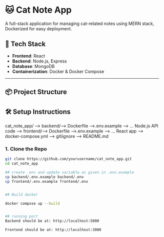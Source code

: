 # 🐱 Cat Note App

A full-stack application for managing cat-related notes using MERN stack, Dockerized for easy deployment.

## 🚀 Tech Stack

- **Frontend**: React
- **Backend**: Node.js, Express
- **Database**: MongoDB
- **Containerization**: Docker & Docker Compose

---

## 📦 Project Structure

## 🛠️ Setup Instructions
cat_note_app/ --> backend/--> Dockerfile
                          -->.env.example
                          --> ... Node.js API code
             --> frontend/--> Dockerfile
                          -->.env.example
                          --> ... React app
             --> docker-compose.yml
             --> gitiignore
             --> README.md


### 1. Clone the Repo
```bash
git clone https://github.com/yourusername/cat_note_app.git
cd cat_note_app

## create .env and update variable as given in .env.example
cp backend/.env.example backend/.env
cp frontend/.env.example frontend/.env


## Build docker

docker compose up --build


## running port
Backend should be at: http://localhost:5000

Frontend should be at: http://localhost:3000